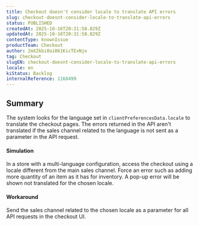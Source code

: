 ```yaml
---
title: Checkout doesn't consider locale to translate API errors
slug: checkout-doesnt-consider-locale-to-translate-api-errors
status: PUBLISHED
createdAt: 2025-10-16T20:31:58.829Z
updatedAt: 2025-10-16T20:31:58.829Z
contentType: knownIssue
productTeam: Checkout
author: 2mXZkbi0oi061KicTExNjo
tag: Checkout
slugEN: checkout-doesnt-consider-locale-to-translate-api-errors
locale: en
kiStatus: Backlog
internalReference: 1168499
---
```


## Summary


The system looks for the language set in `clientPreferencesData.locale` to translate the checkout pages. The errors returned in the API aren't translated if the sales channel related to the language is not sent as a parameter in the API request.


#### Simulation


In a store with a multi-language configuration, access the checkout using a locale different from the main sales channel.
Force an error such as adding more quantity of an item as it has for inventory.
A pop-up error will be shown not translated for the chosen locale.


#### Workaround


Send the sales channel related to the chosen locale as a parameter for all API requests in the checkout UI.



